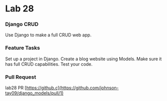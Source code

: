 # Lab 28

### Django CRUD
Use Django to make a full CRUD web app.

### Feature Tasks
Set up a project in Django. Create a blog website using Models. Make sure it has full CRUD capabilities. Test your code.

### Pull Request
lab28 PR [https://github.c](https://github.com/johnson-tay09/django_models/pull/1)
